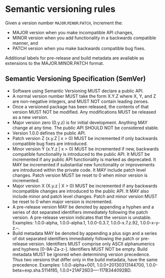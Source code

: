 # Semantic versioning rules

Given a version number `MAJOR`.`MINOR`.`PATCH`, increment the:

- MAJOR version when you make incompatible API changes,
- MINOR version when you add functionality in a backwards compatible manner, and
- PATCH version when you make backwards compatible bug fixes.

Additional labels for pre-release and build metadata are available as extensions to the MAJOR.MINOR.PATCH format.

## Semantic Versioning Specification (SemVer)

- Software using Semantic Versioning MUST declare a public API.
- A normal version number MUST take the form X.Y.Z where X, Y, and Z are non-negative integers, and MUST NOT contain leading zeroes.
- Once a versioned package has been released, the contents of that version MUST NOT be modified. Any modifications MUST be released as a new version.
- Major version zero (0.y.z) is for initial development. Anything MAY change at any time. The public API SHOULD NOT be considered stable.
- Version 1.0.0 defines the public API.
- Patch version Z (x.y.Z | x > 0) MUST be incremented if only backwards compatible bug fixes are introduced.
- Minor version Y (x.Y.z | x > 0) MUST be incremented if new, backwards compatible functionality is introduced to the public API. It MUST be incremented if any public API functionality is marked as deprecated. It MAY be incremented if substantial new functionality or improvements are introduced within the private code. It MAY include patch level changes. Patch version MUST be reset to 0 when minor version is incremented.
- Major version X (X.y.z | X > 0) MUST be incremented if any backwards incompatible changes are introduced to the public API. It MAY also include minor and patch level changes. Patch and minor version MUST be reset to 0 when major version is incremented.
- A pre-release version MAY be denoted by appending a hyphen and a series of dot separated identifiers immediately following the patch version. A pre-release version indicates that the version is unstable.
  Examples: 1.0.0-alpha, 1.0.0-alpha.1, 1.0.0-0.3.7, 1.0.0-x.7.z.92, 1.0.0-x-y-z.–.
- Build metadata MAY be denoted by appending a plus sign and a series of dot separated identifiers immediately following the patch or pre-release version. Identifiers MUST comprise only ASCII alphanumerics and hyphens [0-9A-Za-z-]. Identifiers MUST NOT be empty. Build metadata MUST be ignored when determining version precedence. Thus two versions that differ only in the build metadata, have the same precedence. Examples: 1.0.0-alpha+001, 1.0.0+20130313144700, 1.0.0-beta+exp.sha.5114f85, 1.0.0+21AF26D3—-117B344092BD.
